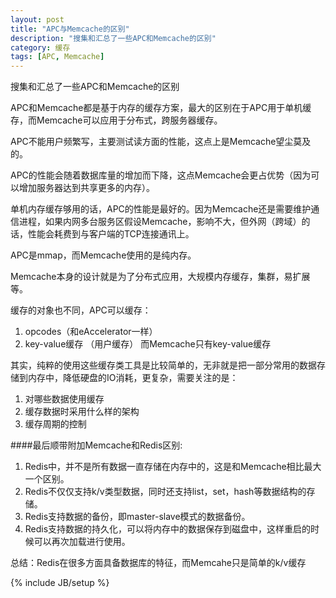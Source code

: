 ```yaml
---
layout: post
title: "APC与Memcache的区别"
description: "搜集和汇总了一些APC和Memcache的区别"
category: 缓存
tags: [APC, Memcache]
---
```

搜集和汇总了一些APC和Memcache的区别

APC和Memcache都是基于内存的缓存方案，最大的区别在于APC用于单机缓存，而Memcache可以应用于分布式，跨服务器缓存。

APC不能用户频繁写，主要测试读方面的性能，这点上是Memcache望尘莫及的。

APC的性能会随着数据库量的增加而下降，这点Memcache会更占优势（因为可以增加服务器达到共享更多的内存）。

单机内存缓存够用的话，APC的性能是最好的。因为Memcache还是需要维护通信进程，如果内网多台服务区假设Memcache，影响不大，但外网（跨域）的话，性能会耗费到与客户端的TCP连接通讯上。

APC是mmap，而Memcache使用的是纯内存。

Memcache本身的设计就是为了分布式应用，大规模内存缓存，集群，易扩展等。

缓存的对象也不同，APC可以缓存：
1. opcodes（和eAccelerator一样）
2. key-value缓存 （用户缓存）
而Memcache只有key-value缓存

其实，纯粹的使用这些缓存类工具是比较简单的，无非就是把一部分常用的数据存储到内存中，降低硬盘的IO消耗，更复杂，需要关注的是：
1. 对哪些数据使用缓存
2. 缓存数据时采用什么样的架构
3. 缓存周期的控制

####最后顺带附加Memcache和Redis区别:

1. Redis中，并不是所有数据一直存储在内存中的，这是和Memcache相比最大一个区别。
2. Redis不仅仅支持k/v类型数据，同时还支持list，set，hash等数据结构的存储。
3. Redis支持数据的备份，即master-slave模式的数据备份。
4. Redis支持数据的持久化，可以将内存中的数据保存到磁盘中，这样重启的时候可以再次加载进行使用。

总结：Redis在很多方面具备数据库的特征，而Memcahe只是简单的k/v缓存


{% include JB/setup %}

